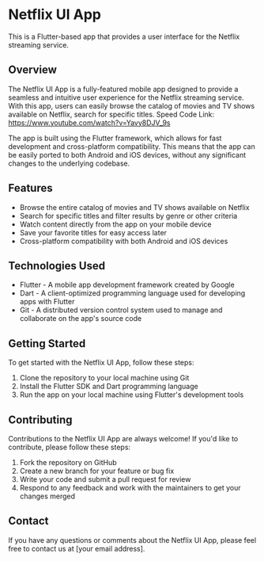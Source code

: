 # Netflix UI App

This is a Flutter-based app that provides a user interface for the Netflix streaming service.

## Overview

The Netflix UI App is a fully-featured mobile app designed to provide a seamless and intuitive user experience for the Netflix streaming service. With this app, users can easily browse the catalog of movies and TV shows available on Netflix, search for specific titles.
Speed Code Link: https://www.youtube.com/watch?v=Yavy8DJV_9s

The app is built using the Flutter framework, which allows for fast development and cross-platform compatibility. This means that the app can be easily ported to both Android and iOS devices, without any significant changes to the underlying codebase.

## Features

* Browse the entire catalog of movies and TV shows available on Netflix
* Search for specific titles and filter results by genre or other criteria
* Watch content directly from the app on your mobile device
* Save your favorite titles for easy access later
* Cross-platform compatibility with both Android and iOS devices

## Technologies Used

* Flutter - A mobile app development framework created by Google
* Dart - A client-optimized programming language used for developing apps with Flutter
* Git - A distributed version control system used to manage and collaborate on the app's source code

## Getting Started

To get started with the Netflix UI App, follow these steps:

1. Clone the repository to your local machine using Git
2. Install the Flutter SDK and Dart programming language
6. Run the app on your local machine using Flutter's development tools

## Contributing

Contributions to the Netflix UI App are always welcome! If you'd like to contribute, please follow these steps:

1. Fork the repository on GitHub
2. Create a new branch for your feature or bug fix
3. Write your code and submit a pull request for review
4. Respond to any feedback and work with the maintainers to get your changes merged

## Contact

If you have any questions or comments about the Netflix UI App, please feel free to contact us at [your email address].



